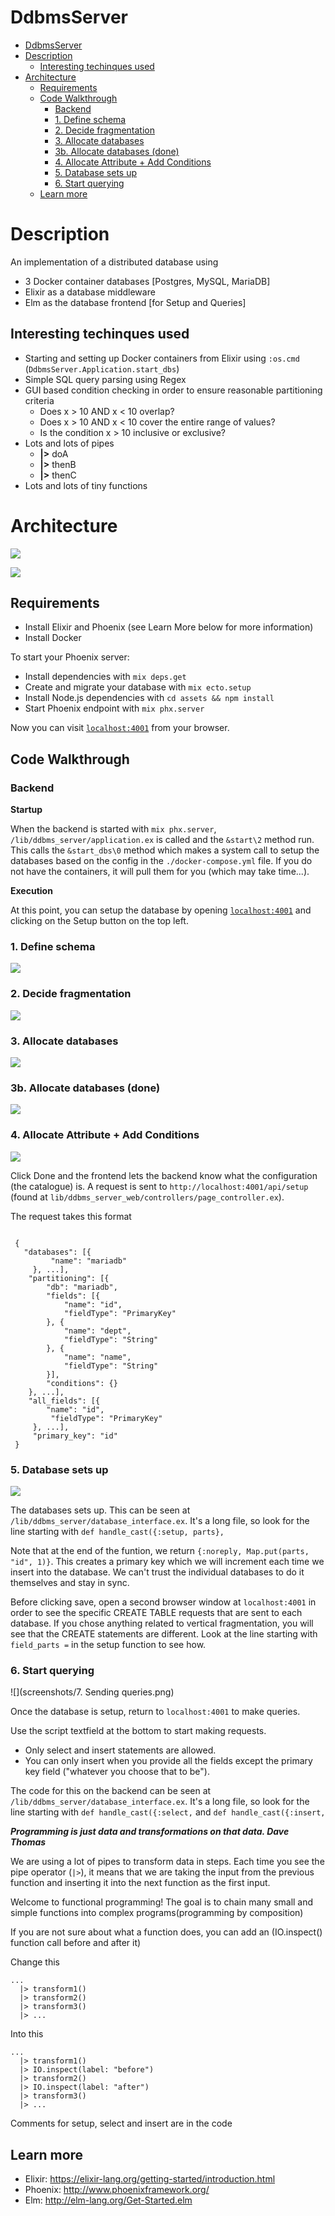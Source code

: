 # DdbmsServer


- [DdbmsServer](#ddbmsserver)
- [Description](#description)
  - [Interesting techinques used](#interesting-techinques-used)
- [Architecture](#architecture)
  - [Requirements](#requirements)
  - [Code Walkthrough](#code-walkthrough)
    - [Backend](#backend)
    - [1. Define schema](#1-define-schema)
    - [2. Decide fragmentation](#2-decide-fragmentation)
    - [3. Allocate databases](#3-allocate-databases)
    - [3b. Allocate databases (done)](#3b-allocate-databases-done)
    - [4. Allocate Attribute + Add Conditions](#4-allocate-attribute--add-conditions)
    - [5. Database sets up](#5-database-sets-up)
    - [6. Start querying](#6-start-querying)
  - [Learn more](#learn-more)

# Description

An implementation of a distributed database using 
  - 3 Docker container databases [Postgres, MySQL, MariaDB]
  - Elixir as a database middleware
  - Elm as the database frontend [for Setup and Queries]

## Interesting techinques used
- Starting and setting up Docker containers from Elixir using `:os.cmd` (`DdbmsServer.Application.start_dbs`)
- Simple SQL query parsing using Regex
- GUI based condition checking in order to ensure reasonable partitioning criteria 
  - Does x > 10 AND x < 10 overlap?
  - Does x > 10 AND x < 10 cover the entire range of values?
  - Is the condition x > 10 inclusive or exclusive?
- Lots and lots of pipes
  -  **|>** doA
  -  **|>** thenB
  -  **|>** thenC
- Lots and lots of tiny functions



# Architecture
 ![](screenshots/ArchSimple.png)


![](screenshots/ArchDense.png)



## Requirements
  * Install Elixir and Phoenix (see Learn More below for more information)
  * Install Docker

To start your Phoenix server:

  * Install dependencies with `mix deps.get`
  * Create and migrate your database with `mix ecto.setup`
  * Install Node.js dependencies with `cd assets && npm install`
  * Start Phoenix endpoint with `mix phx.server`

Now you can visit [`localhost:4001`](http://localhost:4001) from your browser.

## Code Walkthrough

### Backend

**Startup**

When the backend is started with `mix phx.server`,  `/lib/ddbms_server/application.ex` is called and the `&start\2` method run. This calls the `&start_dbs\0` method which makes a system call to setup the databases based on the config in the `./docker-compose.yml` file. If you do not have the containers, it will pull them for you (which may take time...).

**Execution**


At this point, you can setup the database by opening [`localhost:4001`](http://localhost:4001) and clicking on the Setup button on the top left.

### 1. Define schema
![](./screenshots/1.%20Define%20schema.png)

### 2. Decide fragmentation
![](screenshots/3.%20Decide%20fragmentation.png)

### 3. Allocate databases
![](screenshots/4.%20Allocate%20databases.png)

### 3b. Allocate databases (done)
![](./screenshots/4b.%20Allocate%20databases%20(done).png)


### 4. Allocate Attribute + Add Conditions

![](screenshots/5.%20Allocate%20Attribute%20+%20Add%20Conditions.png)

Click Done and the frontend lets the backend know what the configuration (the catalogue) is. A request is sent to `http://localhost:4001/api/setup` (found at `lib/ddbms_server_web/controllers/page_controller.ex`).

The request takes this format

```

 {
   "databases": [{
         "name": "mariadb"
     }, ...],
    "partitioning": [{
        "db": "mariadb",
        "fields": [{
            "name": "id",
            "fieldType": "PrimaryKey"
        }, {
            "name": "dept",
            "fieldType": "String"
        }, {
            "name": "name",
            "fieldType": "String"
        }],
        "conditions": {}
    }, ...],
    "all_fields": [{
        "name": "id",
         "fieldType": "PrimaryKey"
     }, ...],
     "primary_key": "id"
 }
```

### 5. Database sets up
![](screenshots/6.%20Database%20sets%20up.png)

The databases sets up. This can be seen at `/lib/ddbms_server/database_interface.ex`. It's a long file, so look for the line starting with `def handle_cast({:setup, parts},`

Note that at the end of the funtion, we return `{:noreply, Map.put(parts, "id", 1)}`. This creates a primary key which we will increment each time we insert into the database. We can't trust the individual databases to do it themselves and stay in sync.

Before clicking save, open a second browser window at `localhost:4001` in order to see the specific CREATE TABLE requests that are sent to each database. If you chose anything related to vertical fragmentation, you will see that the CREATE statements are different. Look at the line starting with `field_parts =` in the setup function to see how.


### 6. Start querying
![](screenshots/7. Sending queries.png)

Once the database is setup, return to `localhost:4001` to make queries.

Use the script textfield at the bottom to start making requests. 

* Only select and insert statements are allowed. 
* You can only insert when you provide all the fields except the primary key field ("whatever you choose that to be"). 

The code for this on the backend can be seen at `/lib/ddbms_server/database_interface.ex`.
It's a long file, so look for the line starting with `def handle_cast({:select,` and `def handle_cast({:insert,`

***Programming is just data and transformations on that data. Dave Thomas***

We are using a lot of pipes to transform data in steps. 
Each time you see the pipe operator (`|>`), it means that we are taking the input from the previous function and inserting it into the next function as the first input. 

Welcome to functional programming! The goal is to chain many small and simple functions into complex programs(programming by composition)

If you are not sure about what a function does, you can add an (IO.inspect() function call before and after it)

Change this

```
...
  |> transform1()
  |> transform2()
  |> transform3()
  |> ...
```

Into this

```
...
  |> transform1()
  |> IO.inspect(label: "before")
  |> transform2()
  |> IO.inspect(label: "after")
  |> transform3()
  |> ...
```

Comments for setup, select and insert are in the code

## Learn more

  * Elixir: https://elixir-lang.org/getting-started/introduction.html
  * Phoenix: http://www.phoenixframework.org/
  * Elm: http://elm-lang.org/Get-Started.elm


